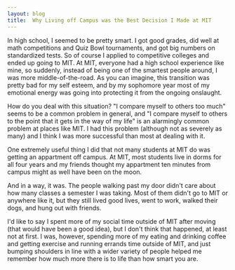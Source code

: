 ```yaml
---
layout: blog
title:  Why Living off Campus was the Best Decision I Made at MIT
---
```


In high school, I seemed to be pretty smart.  I got good grades, did well at math competitions and Quiz Bowl tournaments, and got big numbers on standardized tests.  So of course I applied to competitive colleges and ended up going to MIT.  At MIT, everyone had a high school experience like mine, so suddenly, instead of being one of the smartest people around, I was more middle-of-the-road.  As you can imagine, this transition was pretty bad for my self esteem, and by my sophomore year most of my emotional energy was going into protecting it from the ongoing onslaught.

How do you deal with this situation?  "I compare myself to others too much" seems to be a common problem in general, and "I compare myself to others to the point that it gets in the way of my life" is an alarmingly common problem at places like MIT.  I had this problem (although not as severely as many) and I think I was more successful than most at dealing with it.

One extremely useful thing I did that not many students at MIT do was getting an appartment off campus.  At MIT, most students live in dorms for all four years and my friends thought my appartment ten minutes from campus might as well have been on the moon.

And in a way, it was.  The people walking past my door didn't care about how many classes a semester I was taking.  Most of them didn't go to MIT or anywhere like it, but they still lived good lives, went to work, walked their dogs, and hung out with friends.

I'd like to say I spent more of my social time outside of MIT after moving (that would have been a good idea), but I don't think that happened, at least not at first.  I was, however, spending more of my eating and drinking coffee and getting exercise and running errands time outside of MIT, and just bumping shoulders in line with a wider variety of people helped me remember how much more there is to life than how smart you are.

